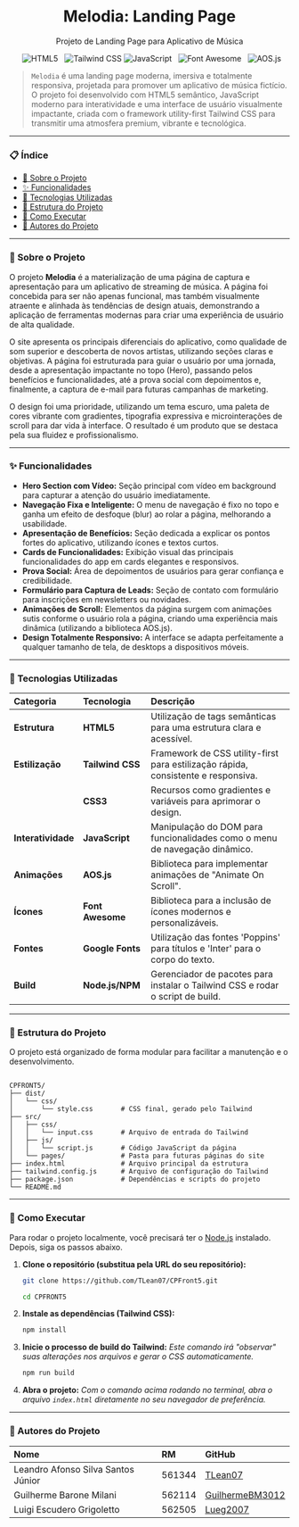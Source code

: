 <h1 align="center">Melodia: Landing Page</h1>
<p align="center">Projeto de Landing Page para Aplicativo de Música</p>

<p align="center">
  <img src="https://img.shields.io/badge/Estrutura-HTML5-E34F26.svg" alt="HTML5">
  <img src="https://img.shields.io/badge/Estilização-Tailwind_CSS-06B6D4.svg" alt="Tailwind CSS">
  <img src="https://img.shields.io/badge/Linguagem-JavaScript-F7DF1E.svg" alt="JavaScript">
  <img src="https://img.shields.io/badge/Ícones-Font_Awesome-528DD7.svg" alt="Font Awesome">
  <img src="https://img.shields.io/badge/Animações-AOS.js-9333ea.svg" alt="AOS.js">
</p>

> `Melodia` é uma landing page moderna, imersiva e totalmente responsiva, projetada para promover um aplicativo de música fictício. O projeto foi desenvolvido com HTML5 semântico, JavaScript moderno para interatividade e uma interface de usuário visualmente impactante, criada com o framework utility-first Tailwind CSS para transmitir uma atmosfera premium, vibrante e tecnológica.

---

### 📋 Índice

- [📖 Sobre o Projeto](#-sobre-o-projeto)
- [✨ Funcionalidades](#-funcionalidades)
- [🚀 Tecnologias Utilizadas](#-tecnologias-utilizadas)
- [📁 Estrutura do Projeto](#-estrutura-do-projeto)
- [🔧 Como Executar](#-como-executar)
- [👤 Autores do Projeto](#-autores-do-projeto)

---

### 📖 Sobre o Projeto

O projeto **Melodia** é a materialização de uma página de captura e apresentação para um aplicativo de streaming de música. A página foi concebida para ser não apenas funcional, mas também visualmente atraente e alinhada às tendências de design atuais, demonstrando a aplicação de ferramentas modernas para criar uma experiência de usuário de alta qualidade.

O site apresenta os principais diferenciais do aplicativo, como qualidade de som superior e descoberta de novos artistas, utilizando seções claras e objetivas. A página foi estruturada para guiar o usuário por uma jornada, desde a apresentação impactante no topo (Hero), passando pelos benefícios e funcionalidades, até a prova social com depoimentos e, finalmente, a captura de e-mail para futuras campanhas de marketing.

O design foi uma prioridade, utilizando um tema escuro, uma paleta de cores vibrante com gradientes, tipografia expressiva e microinterações de scroll para dar vida à interface. O resultado é um produto que se destaca pela sua fluidez e profissionalismo.

---

### ✨ Funcionalidades

- **Hero Section com Vídeo:** Seção principal com vídeo em background para capturar a atenção do usuário imediatamente.
- **Navegação Fixa e Inteligente:** O menu de navegação é fixo no topo e ganha um efeito de desfoque (blur) ao rolar a página, melhorando a usabilidade.
- **Apresentação de Benefícios:** Seção dedicada a explicar os pontos fortes do aplicativo, utilizando ícones e textos curtos.
- **Cards de Funcionalidades:** Exibição visual das principais funcionalidades do app em cards elegantes e responsivos.
- **Prova Social:** Área de depoimentos de usuários para gerar confiança e credibilidade.
- **Formulário para Captura de Leads:** Seção de contato com formulário para inscrições em newsletters ou novidades.
- **Animações de Scroll:** Elementos da página surgem com animações sutis conforme o usuário rola a página, criando uma experiência mais dinâmica (utilizando a biblioteca AOS.js).
- **Design Totalmente Responsivo:** A interface se adapta perfeitamente a qualquer tamanho de tela, de desktops a dispositivos móveis.

---

### 🚀 Tecnologias Utilizadas

| Categoria | Tecnologia | Descrição |
| :--- | :--- | :--- |
| **Estrutura** | **HTML5** | Utilização de tags semânticas para uma estrutura clara e acessível. |
| **Estilização** | **Tailwind CSS** | Framework de CSS utility-first para estilização rápida, consistente e responsiva. |
| | **CSS3** | Recursos como gradientes e variáveis para aprimorar o design. |
| **Interatividade**| **JavaScript** | Manipulação do DOM para funcionalidades como o menu de navegação dinâmico. |
| **Animações** | **AOS.js** | Biblioteca para implementar animações de "Animate On Scroll". |
| **Ícones** | **Font Awesome** | Biblioteca para a inclusão de ícones modernos e personalizáveis. |
| **Fontes** | **Google Fonts**| Utilização das fontes 'Poppins' para títulos e 'Inter' para o corpo do texto. |
| **Build** | **Node.js/NPM**| Gerenciador de pacotes para instalar o Tailwind CSS e rodar o script de build. |

---

### 📁 Estrutura do Projeto

O projeto está organizado de forma modular para facilitar a manutenção e o desenvolvimento.

```

CPFRONT5/
├── dist/
│   └── css/
│       └── style.css       # CSS final, gerado pelo Tailwind
├── src/
│   ├── css/
│   │   └── input.css       # Arquivo de entrada do Tailwind
│   ├── js/
│   │   └── script.js       # Código JavaScript da página
│   └── pages/              # Pasta para futuras páginas do site
├── index.html              # Arquivo principal da estrutura
├── tailwind.config.js      # Arquivo de configuração do Tailwind
├── package.json            # Dependências e scripts do projeto
└── README.md

```

---

### 🔧 Como Executar

Para rodar o projeto localmente, você precisará ter o [Node.js](https://nodejs.org/) instalado. Depois, siga os passos abaixo.

1.  **Clone o repositório (substitua pela URL do seu repositório):**
    ```bash
    git clone https://github.com/TLean07/CPFront5.git
    ```
    ```bash
    cd CPFRONT5
    ```

2.  **Instale as dependências (Tailwind CSS):**
    ```bash
    npm install
    ```

3.  **Inicie o processo de build do Tailwind:**
    *Este comando irá "observar" suas alterações nos arquivos e gerar o CSS automaticamente.*
    ```bash
    npm run build
    ```

4.  **Abra o projeto:**
    *Com o comando acima rodando no terminal, abra o arquivo `index.html` diretamente no seu navegador de preferência.*

---

### 👥 Autores do Projeto

| Nome | RM | GitHub |
| :--- | :--- | :--- |
| Leandro Afonso Silva Santos Júnior | 561344 | [TLean07](https://github.com/TLean07) |
| Guilherme Barone Milani | 562114 | [GuilhermeBM3012](https://github.com/GuilhermeBM3012) |
| Luigi Escudero Grigoletto | 562505 | [Lueg2007](https://github.com/Lueg2007) 
